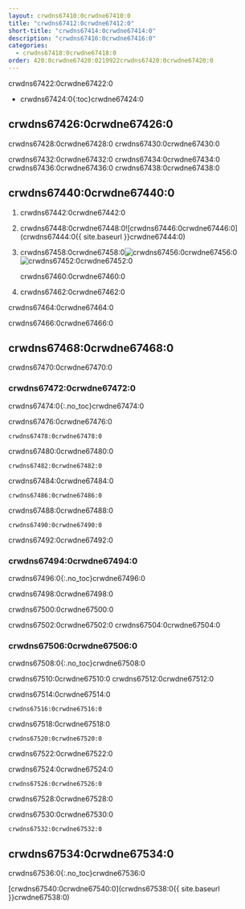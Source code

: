 ```yaml
---
layout: crwdns67410:0crwdne67410:0
title: "crwdns67412:0crwdne67412:0"
short-title: "crwdns67414:0crwdne67414:0"
description: "crwdns67416:0crwdne67416:0"
categories:
  - crwdns67418:0crwdne67418:0
order: 420:0crwdne67420:0219922crwdns67420:0crwdne67420:0
---
```

crwdns67422:0crwdne67422:0

* crwdns67424:0{:toc}crwdne67424:0

## crwdns67426:0crwdne67426:0

crwdns67428:0crwdne67428:0 crwdns67430:0crwdne67430:0

crwdns67432:0crwdne67432:0 crwdns67434:0crwdne67434:0 crwdns67436:0crwdne67436:0 crwdns67438:0crwdne67438:0

## crwdns67440:0crwdne67440:0

1. crwdns67442:0crwdne67442:0

2. crwdns67448:0crwdne67448:0![crwdns67446:0crwdne67446:0](crwdns67444:0{{ site.baseurl }}crwdne67444:0)

3. crwdns67458:0crwdne67458:0![crwdns67456:0crwdne67456:0](crwdns67454:0crwdne67454:0)  
    ![crwdns67452:0crwdne67452:0](crwdns67450:0crwdne67450:0)
    
    crwdns67460:0crwdne67460:0

4. crwdns67462:0crwdne67462:0

crwdns67464:0crwdne67464:0

crwdns67466:0crwdne67466:0

## crwdns67468:0crwdne67468:0

crwdns67470:0crwdne67470:0

### crwdns67472:0crwdne67472:0

crwdns67474:0{:.no_toc}crwdne67474:0

crwdns67476:0crwdne67476:0

    crwdns67478:0crwdne67478:0
    

crwdns67480:0crwdne67480:0

    crwdns67482:0crwdne67482:0
    

crwdns67484:0crwdne67484:0

    crwdns67486:0crwdne67486:0
    

crwdns67488:0crwdne67488:0

    crwdns67490:0crwdne67490:0
    

crwdns67492:0crwdne67492:0

### crwdns67494:0crwdne67494:0

crwdns67496:0{:.no_toc}crwdne67496:0

crwdns67498:0crwdne67498:0

crwdns67500:0crwdne67500:0

crwdns67502:0crwdne67502:0 crwdns67504:0crwdne67504:0

### crwdns67506:0crwdne67506:0

crwdns67508:0{:.no_toc}crwdne67508:0

crwdns67510:0crwdne67510:0 crwdns67512:0crwdne67512:0

crwdns67514:0crwdne67514:0

    crwdns67516:0crwdne67516:0
    

crwdns67518:0crwdne67518:0

    crwdns67520:0crwdne67520:0
    

crwdns67522:0crwdne67522:0

crwdns67524:0crwdne67524:0

    crwdns67526:0crwdne67526:0
    

crwdns67528:0crwdne67528:0

crwdns67530:0crwdne67530:0

    crwdns67532:0crwdne67532:0
    

## crwdns67534:0crwdne67534:0

crwdns67536:0{:.no_toc}crwdne67536:0

[crwdns67540:0crwdne67540:0](crwdns67538:0{{ site.baseurl }}crwdne67538:0)